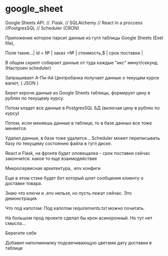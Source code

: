 # google_sheet
Google Sheets API.  //.   Flask. // SQLAlchemy  // React in a proccess //PostgresSQL // Scheduler (CRON)


Приложение которое парсит данные из гугл таблицы Google Sheets (Exel file), 


Поля такие...| id = №	| заказ =№ |	стоимость,$ |	срок поставки	|


В общем скрипт собирает данные от туда каждые "икс" минут/секунд. (Настроен scheduler)


Запрашивает А-Пи-Ай Центробанка получает данные о текущем курсе валют, ( JSON )


Берет короче данные из Google Sheets таблицы, формирует цену в рублях по текущему курсу.


Потом кладет все данные в PostgresSQL БД (включая цену в рублях по курсу)


Потом, если меняешь данные в таблице, то в базе данных все тоже меняется.


Удалил данные, в базе тоже удалится... Scheduler может переписывать базу по текущему состоянию файла в гугл диске. 

React и Flask, на фронте будет оповещалка - срок поставки сейчас закончится. какое то еще взаимодействие

Микросервисная архитектура, .env конфиги

Еще в этом стэке будет бот который шлет сообщения клиенту о доставке товара.

Знаю что ключи и .env нельзя, но пусть лежат сейчас. Это демонстрация.


Что под капотом: 
Под капотом requirements.txt можно почитать.

На большом прод проекте сделал бы крон асинхронный. Но тут нет смысла...



Берегите себя


Добавил наполминалку подсвечивающую цветами дату доставки в таблице

